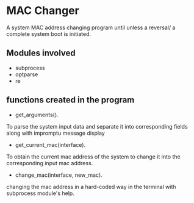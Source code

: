 # MAC Changer
A system MAC address changing program until unless a reversal/ a complete system boot is initiated.

## Modules involved
* subprocess
* optparse
* re

## functions created in the program
* get_arguments().

To parse the system input data and separate it into corresponding fields along with impromptu message display
* get_current_mac(interface).

To obtain the current mac address of the system to change it into the corresponding input mac address.
* change_mac(interface, new_mac).

changing the mac address in a hard-coded way in the terminal with subprocess module's help.
